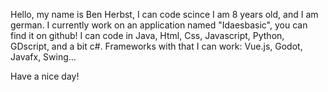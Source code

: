 Hello, my name is Ben Herbst,
I can code scince I am 8 years old, and I am german.
I currently work on an application named "Idaesbasic", you can find it on github!
I can code in Java, Html, Css, Javascript, Python, GDscript, and a bit c#.
Frameworks with that I can work: Vue.js, Godot, Javafx, Swing...

Have a nice day!
